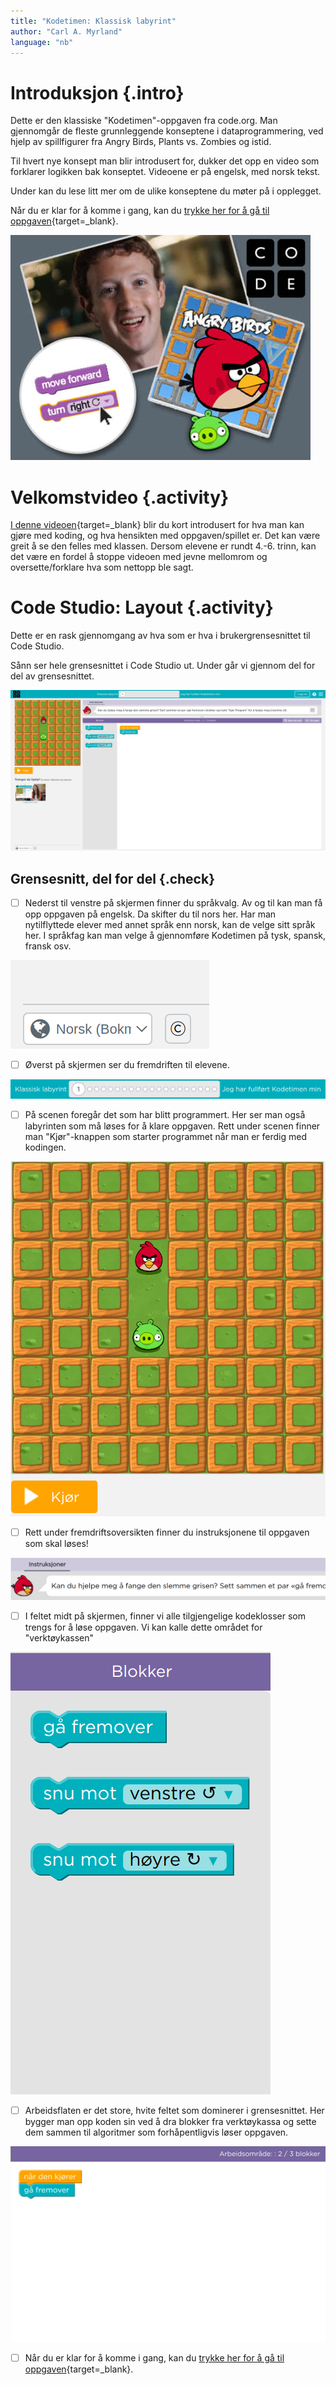 ```yaml
---
title: "Kodetimen: Klassisk labyrint"
author: "Carl A. Myrland" 
language: "nb"
---
```



# Introduksjon {.intro}

Dette er den klassiske "Kodetimen"-oppgaven fra code.org. Man gjennomgår de fleste grunnleggende konseptene i dataprogrammering, ved hjelp av spillfigurer fra Angry Birds, Plants vs. Zombies og istid. 

Til hvert nye konsept man blir introdusert for, dukker det opp en video som forklarer logikken bak konseptet. Videoene er på engelsk, med norsk tekst. 

Under kan du lese litt mer om de ulike konseptene du møter på i opplegget. 

Når du er klar for å komme i gang, kan du [trykke her for å gå til oppgaven](https://studio.code.org/hoc/1){target=_blank}. 

![Bildebeskrivelse](codeorg.jpg)


# Velkomstvideo {.activity}

[I denne videoen](https://youtu.be/bQilo5ecSX4){target=_blank} blir du kort introdusert for hva man kan gjøre med koding, og hva hensikten med oppgaven/spillet er. Det kan være greit å se den felles med klassen. Dersom elevene er rundt 4.-6. trinn, kan det være en fordel å stoppe videoen med jevne mellomrom og oversette/forklare hva som nettopp ble sagt.

# Code Studio: Layout {.activity}

Dette er en rask gjennomgang av hva som er hva i brukergrensesnittet til Code Studio. 

Sånn ser hele grensesnittet i Code Studio ut. Under går vi gjennom del for del av grensesnittet.

![hele skjermen](skjermhoc.png)

## Grensesnitt, del for del {.check}


- [ ] Nederst til venstre på skjermen finner du språkvalg. Av og til kan man få opp oppgaven på engelsk. Da skifter du til nors her. Har man nytilflyttede elever med annet språk enn norsk, kan de velge sitt språk her. I språkfag kan man velge å gjennomføre Kodetimen på tysk, spansk, fransk osv.

![Språkvalg](sprakhoc.png)

- [ ] Øverst på skjermen ser du fremdriften til elevene. 

![fremdrift](fremdrifthoc.png)


- [ ] På scenen foregår det som har blitt programmert. Her ser man også labyrinten som må løses for å klare oppgaven. Rett under scenen finner man "Kjør"-knappen som starter programmet når man er ferdig med kodingen.

![Scene](scenehoc.png)

- [ ] Rett under fremdriftsoversikten finner du instruksjonene til oppgaven som skal løses!

![instruks](instrukshoc.png)

- [ ] I feltet midt på skjermen, finner vi alle tilgjengelige kodeklosser som trengs for å løse oppgaven. Vi kan kalle dette området for "verktøykassen"

![verktøy](verktoyhoc.png)

- [ ] Arbeidsflaten er det store, hvite feltet som dominerer i grensesnittet. Her bygger man opp koden sin ved å dra blokker fra verktøykassa og sette dem sammen til algoritmer som forhåpentligvis løser oppgaven.

![arbeidsflate](arbeidsflatehoc.png)

- [ ] Når du er klar for å komme i gang, kan du [trykke her for å gå til oppgaven](https://studio.code.org/hoc/1){target=_blank}. 